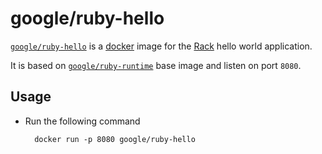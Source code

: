 # google/ruby-hello

[`google/ruby-hello`](https://hub.docker.com/r/google/ruby-hello/) is a [docker](https://docker.io) image for the [Rack](http://rack.github.io/) hello world application.

It is based on [`google/ruby-runtime`](https://hub.docker.com/r/google/ruby-runtime/) base image and listen on port `8080`.

## Usage

- Run the following command

        docker run -p 8080 google/ruby-hello
